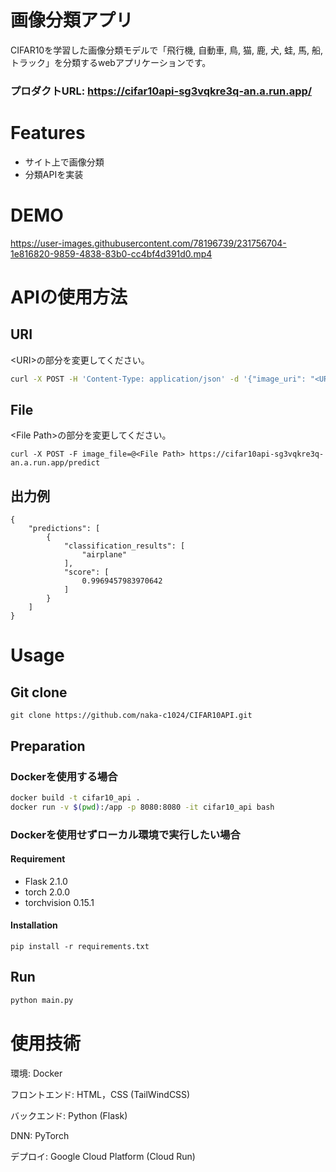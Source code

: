 # 画像分類アプリ

CIFAR10を学習した画像分類モデルで「飛行機, 自動車, 鳥, 猫, 鹿, 犬, 蛙, 馬, 船, トラック」を分類するwebアプリケーションです。

### プロダクトURL: https://cifar10api-sg3vqkre3q-an.a.run.app/

# Features
- サイト上で画像分類
- 分類APIを実装

# DEMO

https://user-images.githubusercontent.com/78196739/231756704-1e816820-9859-4838-83b0-cc4bf4d391d0.mp4

# APIの使用方法

## URI

\<URI>の部分を変更してください。

```bash
curl -X POST -H 'Content-Type: application/json' -d '{"image_uri": "<URI>"}' https://cifar10api-sg3vqkre3q-an.a.run.app/predict
```

## File

\<File Path>の部分を変更してください。

```
curl -X POST -F image_file=@<File Path> https://cifar10api-sg3vqkre3q-an.a.run.app/predict
```

## 出力例
```
{
	"predictions": [
		{
			"classification_results": [
				"airplane"
			],
			"score": [
				0.9969457983970642
			]
		}
	]
}
```

# Usage

## Git clone

```
git clone https://github.com/naka-c1024/CIFAR10API.git
```

## Preparation

### Dockerを使用する場合

```bash
docker build -t cifar10_api .
docker run -v $(pwd):/app -p 8080:8080 -it cifar10_api bash
```

### Dockerを使用せずローカル環境で実行したい場合

#### Requirement

- Flask 2.1.0
- torch 2.0.0
- torchvision 0.15.1

#### Installation

```
pip install -r requirements.txt
```

## Run

```bash
python main.py
```

# 使用技術

環境: Docker

フロントエンド: HTML，CSS (TailWindCSS)

バックエンド: Python (Flask)

DNN: PyTorch

デプロイ: Google Cloud Platform (Cloud Run)
